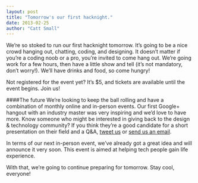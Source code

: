 ```yaml
---
layout: post
title: "Tomorrow's our first hacknight."
date: 2013-02-25
author: "Catt Small"
---
```


We’re so stoked to run our first hacknight tomorrow. It’s going to be a nice crowd hanging out, chatting, coding, and designing. It doesn’t matter if you’re a coding noob or a pro, you’re invited to come hang out. We’re going work for a few hours, then have a little show and tell (it’s not mandatory, don’t worry!). We’ll have drinks and food, so come hungry!

Not registered for the event yet? It’s $5, and tickets are available until the event begins. Join us!

####The future
We’re looking to keep the ball rolling and have a combination of monthly online and in-person events. Our first Google+ hangout with an industry master was very inspiring and we’d love to have more. Know someone who might be interested in giving back to the design & technology community? If you think they’re a good candidate for a short presentation on their field and a Q&A, [tweet us](http://twitter.com/techunderthirty) or [send us an email](/contact).

In terms of our next in-person event, we’ve already got a great idea and will announce it very soon. This event is aimed at helping tech people gain life experience.

With that, we’re going to continue preparing for tomorrow. Stay cool, everyone!